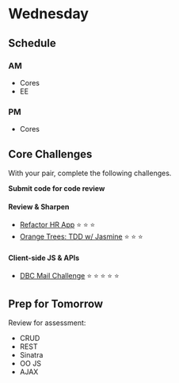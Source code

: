 # Wednesday

## Schedule

### AM
- Cores
- EE

### PM
- Cores

## Core Challenges
With your pair, complete the following challenges.

**Submit code for code review**

#### Review & Sharpen
- [Refactor HR App](../../../../hr-sinatra-refactor-challenge) :star:
:star: :star:
- [Orange Trees: TDD w/ Jasmine](../../../../orange-jasmine-challenge)
:star: :star: :star:

#### Client-side JS & APIs
- [DBC Mail Challenge](../../../../dbc-mail-challenge) :star: :star:
:star: :star: :star:

## Prep for Tomorrow

Review for assessment:
- CRUD
- REST
- Sinatra
- OO JS
- AJAX
